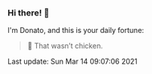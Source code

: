 ### Hi there! 👋 

I'm Donato, and this is your daily fortune:

> 🥠 That wasn’t chicken.

Last update: Sun Mar 14 09:07:06 2021